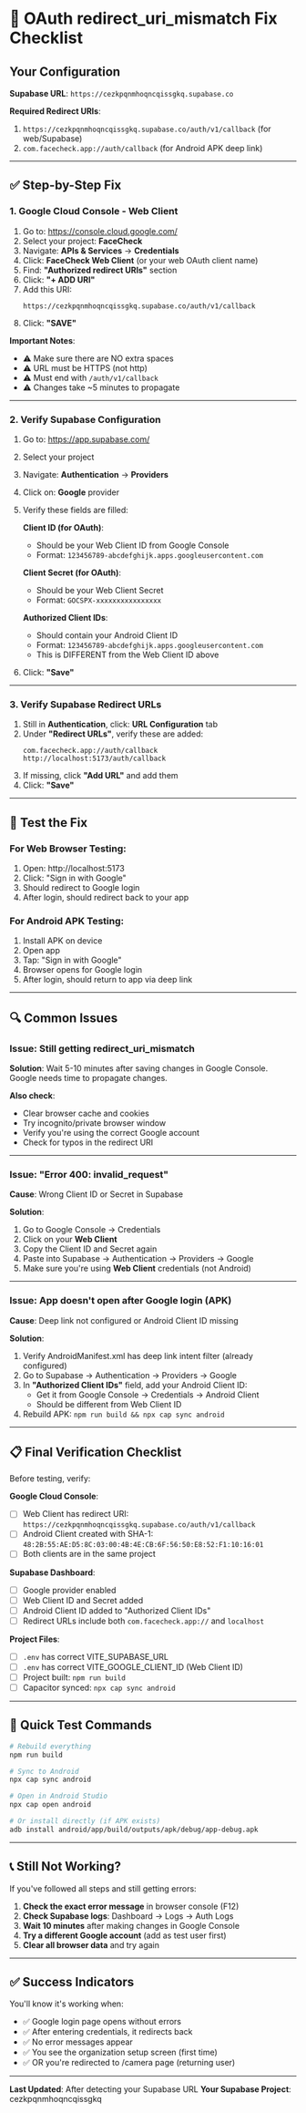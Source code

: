 # 🔧 OAuth redirect_uri_mismatch Fix Checklist

## Your Configuration

**Supabase URL**: `https://cezkpqnmhoqncqissgkq.supabase.co`

**Required Redirect URIs**:
1. `https://cezkpqnmhoqncqissgkq.supabase.co/auth/v1/callback` (for web/Supabase)
2. `com.facecheck.app://auth/callback` (for Android APK deep link)

---

## ✅ Step-by-Step Fix

### 1. Google Cloud Console - Web Client

1. Go to: https://console.cloud.google.com/
2. Select your project: **FaceCheck**
3. Navigate: **APIs & Services** → **Credentials**
4. Click: **FaceCheck Web Client** (or your web OAuth client name)
5. Find: **"Authorized redirect URIs"** section
6. Click: **"+ ADD URI"**
7. Add this URI:
   ```
   https://cezkpqnmhoqncqissgkq.supabase.co/auth/v1/callback
   ```
8. Click: **"SAVE"**

**Important Notes**:
- ⚠️ Make sure there are NO extra spaces
- ⚠️ URL must be HTTPS (not http)
- ⚠️ Must end with `/auth/v1/callback`
- ⚠️ Changes take ~5 minutes to propagate

---

### 2. Verify Supabase Configuration

1. Go to: https://app.supabase.com/
2. Select your project
3. Navigate: **Authentication** → **Providers**
4. Click on: **Google** provider
5. Verify these fields are filled:

   **Client ID (for OAuth)**:
   - Should be your Web Client ID from Google Console
   - Format: `123456789-abcdefghijk.apps.googleusercontent.com`

   **Client Secret (for OAuth)**:
   - Should be your Web Client Secret
   - Format: `GOCSPX-xxxxxxxxxxxxxxxx`

   **Authorized Client IDs**:
   - Should contain your Android Client ID
   - Format: `123456789-abcdefghijk.apps.googleusercontent.com`
   - This is DIFFERENT from the Web Client ID above

6. Click: **"Save"**

---

### 3. Verify Supabase Redirect URLs

1. Still in **Authentication**, click: **URL Configuration** tab
2. Under **"Redirect URLs"**, verify these are added:
   ```
   com.facecheck.app://auth/callback
   http://localhost:5173/auth/callback
   ```
3. If missing, click **"Add URL"** and add them
4. Click: **"Save"**

---

## 🧪 Test the Fix

### For Web Browser Testing:
1. Open: http://localhost:5173
2. Click: "Sign in with Google"
3. Should redirect to Google login
4. After login, should redirect back to your app

### For Android APK Testing:
1. Install APK on device
2. Open app
3. Tap: "Sign in with Google"
4. Browser opens for Google login
5. After login, should return to app via deep link

---

## 🔍 Common Issues

### Issue: Still getting redirect_uri_mismatch

**Solution**: Wait 5-10 minutes after saving changes in Google Console. Google needs time to propagate changes.

**Also check**:
- Clear browser cache and cookies
- Try incognito/private browser window
- Verify you're using the correct Google account
- Check for typos in the redirect URI

---

### Issue: "Error 400: invalid_request"

**Cause**: Wrong Client ID or Secret in Supabase

**Solution**:
1. Go to Google Console → Credentials
2. Click on your **Web Client**
3. Copy the Client ID and Secret again
4. Paste into Supabase → Authentication → Providers → Google
5. Make sure you're using **Web Client** credentials (not Android)

---

### Issue: App doesn't open after Google login (APK)

**Cause**: Deep link not configured or Android Client ID missing

**Solution**:
1. Verify AndroidManifest.xml has deep link intent filter (already configured)
2. Go to Supabase → Authentication → Providers → Google
3. In **"Authorized Client IDs"** field, add your Android Client ID:
   - Get it from Google Console → Credentials → Android Client
   - Should be different from Web Client ID
4. Rebuild APK: `npm run build && npx cap sync android`

---

## 📋 Final Verification Checklist

Before testing, verify:

**Google Cloud Console**:
- [ ] Web Client has redirect URI: `https://cezkpqnmhoqncqissgkq.supabase.co/auth/v1/callback`
- [ ] Android Client created with SHA-1: `48:2B:55:AE:D5:8C:03:00:4B:4E:CB:6F:56:50:E8:52:F1:10:16:01`
- [ ] Both clients are in the same project

**Supabase Dashboard**:
- [ ] Google provider enabled
- [ ] Web Client ID and Secret added
- [ ] Android Client ID added to "Authorized Client IDs"
- [ ] Redirect URLs include both `com.facecheck.app://` and `localhost`

**Project Files**:
- [ ] `.env` has correct VITE_SUPABASE_URL
- [ ] `.env` has correct VITE_GOOGLE_CLIENT_ID (Web Client ID)
- [ ] Project built: `npm run build`
- [ ] Capacitor synced: `npx cap sync android`

---

## 🎯 Quick Test Commands

```bash
# Rebuild everything
npm run build

# Sync to Android
npx cap sync android

# Open in Android Studio
npx cap open android

# Or install directly (if APK exists)
adb install android/app/build/outputs/apk/debug/app-debug.apk
```

---

## 📞 Still Not Working?

If you've followed all steps and still getting errors:

1. **Check the exact error message** in browser console (F12)
2. **Check Supabase logs**: Dashboard → Logs → Auth Logs
3. **Wait 10 minutes** after making changes in Google Console
4. **Try a different Google account** (add as test user first)
5. **Clear all browser data** and try again

---

## ✅ Success Indicators

You'll know it's working when:
- ✅ Google login page opens without errors
- ✅ After entering credentials, it redirects back
- ✅ No error messages appear
- ✅ You see the organization setup screen (first time)
- ✅ OR you're redirected to /camera page (returning user)

---

**Last Updated**: After detecting your Supabase URL
**Your Supabase Project**: cezkpqnmhoqncqissgkq